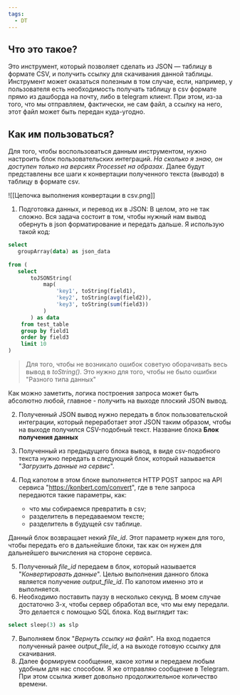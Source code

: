 ```yaml
---
tags:
  - DT
---
```

## **Что это такое?**
Это инструмент, который позволяет сделать из JSON — таблицу в формате CSV, и получить ссылку для скачивания данной таблицы.
Инструмент может оказаться полезным в том случае, если, например, у пользователя есть необходимость получать таблицу в csv формате прямо из дашборда на почту, либо в telegram клиент. 
При этом, из-за того, что мы отправляем, фактически, не сам файл, а ссылку на него, этот файл может быть передан куда-угодно.

## **Как им пользоваться?**
Для того, чтобы воспользоваться данным инструментом, нужно настроить блок пользовательских интеграций. _На сколько я знаю, он доступен только на версиях Processet на образах_.
Далее будут представлены все шаги к конвертации полученного текста (_вывода_) в таблицу в формате csv.

![[Цепочка выполнения конвертации в csv.png]]

1. Подготовка данных, и перевод их в JSON:
   В целом, это не так сложно. Вся задача состоит в том, чтобы нужный нам вывод обернуть в json форматирование и передать дальше. Я использую такой код:
   
```SQL
select
   groupArray(data) as json_data
   
from ( 
   select 
	   toJSONString(
		   map(
			   'key1', toString(field1),
			   'key2', toString(avg(field2)),
			   'key3', toString(sum(field3))
		   )
	   ) as data
	from test_table
	group by field1
	order by field3
	limit 10
)
```


 >Для того, чтобы не возникало ошибок советую оборачивать весь  вывод в _toString()_. Это нужно для того, чтобы не было ошибки "Разного типа данных"
 
 Как можно заметить, логика построения запроса может быть абсолютно любой, главное - получить на выходе плоский JSON вывод.

 2. Полученный JSON вывод нужно передать в блок пользовательской интеграции, который переработает этот JSON таким образом, чтобы на выходе получился CSV-подобный текст.
 Название блока **Блок получения данных**
  
3. Полученный из предыдущего блока вывод, в виде csv-подобного текста нужно передать в следующий блок, который называется "_Загрузить данные на сервис_". 
   
4. Под капотом в этом блоке выполняется HTTP POST запрос на API сервиса "https://konbert.com/convert", где в теле запроса передаются такие параметры, как:
	* что мы собираемся превратить в csv;
	* разделитель в передаваемом тексте;
	* разделитель в будущей csv таблице.
	
Данный блок возвращает некий _file_id_. Этот параметр нужен для того, чтобы передать его в дальнейшие блоки, так как он нужен для дальнейшего вычисления на стороне сервиса. 

5. Полученный _file_id_ передаем в блок, который называется "_Конвертировать данные_".  Целью выполнения данного блока является получение _output_file_id_. По капотом именно это и выполняется.
6. Необходимо поставить паузу в несколько секунд. В моем случае достаточно 3-х, чтобы  сервер обработал все, что мы ему передали.
   Это делается с помощью SQL блока. Код выглядит так:
```SQL
select sleep(3) as slp
```

7. Выполняем блок "_Вернуть ссылку на файл_". На вход подается полученный ранее _output_file_id_, а на выходе готовую ссылку для скачивания.
8. Далее формируем сообщение, какое хотим и передаем любым удобным для нас способом. Я же отправляю сообщение в Telegram. При этом ссылка живет довольно продолжительное количество времени.


   